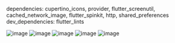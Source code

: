 dependencies: cupertino_icons, provider, flutter_screenutil, cached_network_image, flutter_spinkit, http, shared_preferences
dev_dependencies: flutter_lints


![image](https://github.com/Bishozit/Recipe_App/assets/110930138/3d846f65-e47d-4992-82c4-db987c121e89)
![image](https://github.com/Bishozit/Recipe_App/assets/110930138/3ec38b3e-30b6-435f-a405-9731d00f2aa9)
![image](https://github.com/Bishozit/Recipe_App/assets/110930138/b295d952-9024-4a41-abce-286f4e16f02d)
![image](https://github.com/Bishozit/Recipe_App/assets/110930138/a8b9a7b3-a850-4f1b-8593-d32a1df36043)
![image](https://github.com/Bishozit/Recipe_App/assets/110930138/7fb1b72f-5f9c-4746-8c6f-7c8ad923adda)



